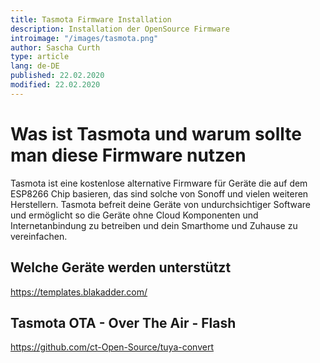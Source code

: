 ```yaml
---
title: Tasmota Firmware Installation
description: Installation der OpenSource Firmware
introimage: "/images/tasmota.png"
author: Sascha Curth
type: article
lang: de-DE
published: 22.02.2020
modified: 22.02.2020
---
```

# Was ist Tasmota und warum sollte man diese Firmware nutzen
Tasmota ist eine kostenlose alternative Firmware für Geräte die auf dem ESP8266 Chip basieren, das sind solche von Sonoff und vielen weiteren Herstellern. Tasmota befreit deine Geräte von undurchsichtiger Software und ermöglicht so die Geräte ohne Cloud Komponenten und Internetanbindung zu betreiben und dein Smarthome und Zuhause zu vereinfachen.

## Welche Geräte werden unterstützt
https://templates.blakadder.com/


## Tasmota OTA - Over The Air - Flash
https://github.com/ct-Open-Source/tuya-convert

